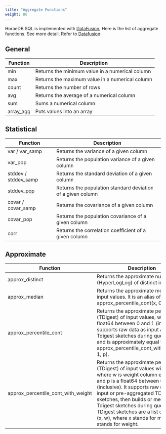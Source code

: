 ```yaml
---
title: "Aggregate Functions"
weight: 80
---
```


HoraeDB SQL is implemented with [DataFusion](https://github.com/apache/arrow-datafusion), Here is the list of aggregate functions. See more detail, Refer to [Datafusion](https://github.com/apache/arrow-datafusion/blob/master/docs/source/user-guide/sql/aggregate_functions.md)

## General

| Function  | Description                                     |
| --------- | ----------------------------------------------- |
| min       | Returns the minimum value in a numerical column |
| max       | Returns the maximum value in a numerical column |
| count     | Returns the number of rows                      |
| avg       | Returns the average of a numerical column       |
| sum       | Sums a numerical column                         |
| array_agg | Puts values into an array                       |

## Statistical

| Function             | Description                                                 |
| -------------------- | ----------------------------------------------------------- |
| var / var_samp       | Returns the variance of a given column                      |
| var_pop              | Returns the population variance of a given column           |
| stddev / stddev_samp | Returns the standard deviation of a given column            |
| stddev_pop           | Returns the population standard deviation of a given column |
| covar / covar_samp   | Returns the covariance of a given column                    |
| covar_pop            | Returns the population covariance of a given column         |
| corr                 | Returns the correlation coefficient of a given column       |

## Approximate

| Function                           | Description                                                                                                                                                                                                                                                                                                                                                                                |
| ---------------------------------- | ------------------------------------------------------------------------------------------------------------------------------------------------------------------------------------------------------------------------------------------------------------------------------------------------------------------------------------------------------------------------------------------ |
| approx_distinct                    | Returns the approximate number (HyperLogLog) of distinct input values                                                                                                                                                                                                                                                                                                                      |
| approx_median                      | Returns the approximate median of input values. It is an alias of approx_percentile_cont(x, 0.5).                                                                                                                                                                                                                                                                                          |
| approx_percentile_cont             | Returns the approximate percentile (TDigest) of input values, where p is a float64 between 0 and 1 (inclusive). It supports raw data as input and build Tdigest sketches during query time, and is approximately equal to approx_percentile_cont_with_weight(x, 1, p).                                                                                                                     |
| approx_percentile_cont_with_weight | Returns the approximate percentile (TDigest) of input values with weight, where w is weight column expression and p is a float64 between 0 and 1 (inclusive). It supports raw data as input or pre-aggregated TDigest sketches, then builds or merges Tdigest sketches during query time. TDigest sketches are a list of centroid (x, w), where x stands for mean and w stands for weight. |
